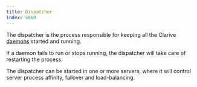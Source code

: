 ```yaml
---
title: Dispatcher
index: 5000
---
```


The dispatcher is the process responsible for keeping all the Clarive [daemons](admin/daemon) started and running.  

If a daemon fails to run or stops running, the dispatcher will take care of restarting the process.  

The dispatcher can be started in one or more servers, where it will control server process affinity, failover and load-balancing. 
